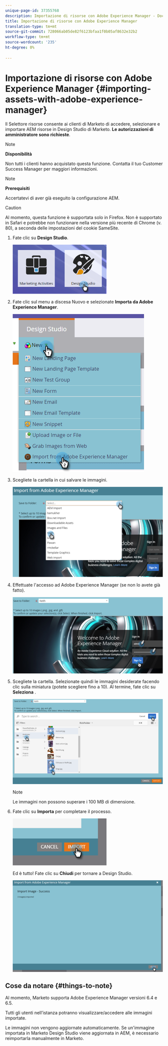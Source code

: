 ```yaml
---
unique-page-id: 37355768
description: Importazione di risorse con Adobe Experience Manager - Documenti Marketo - Documentazione del prodotto
title: Importazione di risorse con Adobe Experience Manager
translation-type: tm+mt
source-git-commit: 728066ab05de82f6123bfaa1f0b05af8632e32b2
workflow-type: tm+mt
source-wordcount: '235'
ht-degree: 0%

---
```



# Importazione di risorse con Adobe Experience Manager {#importing-assets-with-adobe-experience-manager}

Il Selettore risorse consente ai clienti di Marketo di accedere, selezionare e importare AEM risorse in Design Studio di Marketo. **Le autorizzazioni di amministratore sono richieste**.

>[!NOTE]
>
>**Disponibilità**
>
>Non tutti i clienti hanno acquistato questa funzione. Contatta il tuo Customer Success Manager per maggiori informazioni.

>[!NOTE]
>
>**Prerequisiti**
>
>Accertatevi di aver già eseguito la configurazione [](https://docs.marketo.com/x/FwPLAQ)AEM.

>[!CAUTION]
>
>Al momento, questa funzione è supportata solo in Firefox. Non è supportato in Safari e potrebbe non funzionare nella versione più recente di Chrome (v. 80), a seconda delle impostazioni del cookie SameSite.

1. Fate clic su **Design Studio**.

   ![](assets/one-1.png)

1. Fate clic sul menu a discesa Nuovo e selezionate **Importa da Adobe Experience Manager**.

   ![](assets/two-1.png)

1. Scegliete la cartella in cui salvare le immagini.

   ![](assets/three-1.png)

1. Effettuate l&#39;accesso ad Adobe Experience Manager (se non lo avete già fatto).

   ![](assets/four-1.png)

1. Scegliete la cartella. Selezionate quindi le immagini desiderate facendo clic sulla miniatura (potete scegliere fino a 10). Al termine, fate clic su **Seleziona** .

   ![](assets/five.png)

   >[!NOTE]
   >
   >Le immagini non possono superare i 100 MB di dimensione.

1. Fate clic su **Importa** per completare il processo.

   ![](assets/six-1.png)

   Ed è tutto! Fate clic su **Chiudi** per tornare a Design Studio.

   ![](assets/seven-1.png)

## Cose da notare {#things-to-note}

Al momento, Marketo supporta Adobe Experience Manager versioni 6.4 e 6.5.

Tutti gli utenti nell’istanza potranno visualizzare/accedere alle immagini importate.

Le immagini non vengono aggiornate automaticamente. Se un&#39;immagine importata in Marketo Design Studio viene aggiornata in AEM, è necessario reimportarla manualmente in Marketo.
